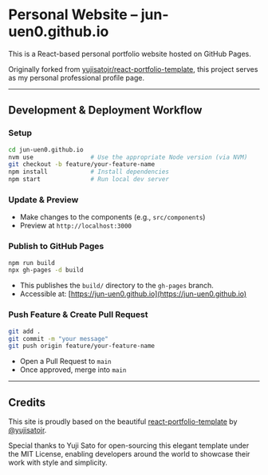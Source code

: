 # Personal Website – jun-uen0.github.io

This is a React-based personal portfolio website hosted on GitHub Pages.

Originally forked from [yujisatojr/react-portfolio-template](https://github.com/yujisatojr/react-portfolio-template), this project serves as my personal professional profile page.

---

## Development & Deployment Workflow

### Setup

```bash
cd jun-uen0.github.io
nvm use                # Use the appropriate Node version (via NVM)
git checkout -b feature/your-feature-name
npm install            # Install dependencies
npm start              # Run local dev server
```

### Update & Preview

- Make changes to the components (e.g., `src/components`)
- Preview at `http://localhost:3000`

### Publish to GitHub Pages

```bash
npm run build
npx gh-pages -d build
```

- This publishes the `build/` directory to the `gh-pages` branch.
- Accessible at: [https://jun-uen0.github.io](https://jun-uen0.github.io)

### Push Feature & Create Pull Request

```bash
git add .
git commit -m "your message"
git push origin feature/your-feature-name
```

- Open a Pull Request to `main`
- Once approved, merge into `main`

---

## Credits

This site is proudly based on the beautiful [react-portfolio-template](https://github.com/yujisatojr/react-portfolio-template) by [@yujisatojr](https://github.com/yujisatojr).

Special thanks to Yuji Sato for open-sourcing this elegant template under the MIT License, enabling developers around the world to showcase their work with style and simplicity.